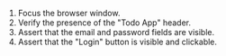 1. Focus the browser window.
2. Verify the presence of the "Todo App" header.
3. Assert that the email and password fields are visible.
4. Assert that the "Login" button is visible and clickable.